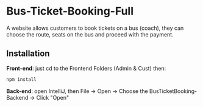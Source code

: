 # Bus-Ticket-Booking-Full

A website allows customers to book tickets on a bus (coach), they can choose the route, seats on the bus and proceed with the payment.

## Installation

__Front-end__: just cd to the Frontend Folders (Admin & Cust) then:

```bash
npm install
```
__Back-end__: open IntelliJ, then File -> Open -> Choose the BusTicketBooking-Backend -> Click "Open"
